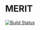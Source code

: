 # MERIT

[![Build Status](https://github.com/AaronDinesh/MERIT.jl/actions/workflows/CI.yml/badge.svg?branch=main)](https://github.com/AaronDinesh/MERIT.jl/actions/workflows/CI.yml?query=branch%3Amain)

